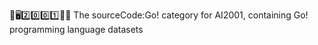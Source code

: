 🧠️🖥️2️⃣️0️⃣️0️⃣️1️⃣️💾️📜️ The sourceCode:Go! category for AI2001, containing Go! programming language datasets
